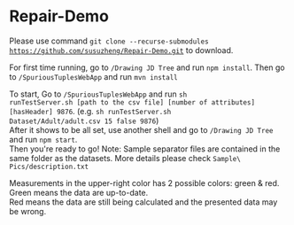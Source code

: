 # Repair-Demo

Please use command <code>git clone --recurse-submodules https://github.com/susuzheng/Repair-Demo.git</code> to download.

For first time running, go to <code>/Drawing JD Tree</code> and run <code>npm install</code>. Then go to <code>/SpuriousTuplesWebApp</code> and run <code>mvn install</code>

To start, Go to <code>/SpuriousTuplesWebApp</code> and run <code>sh runTestServer.sh [path to the csv file] [number of attributes] [hasHeader] 9876</code>. (e.g. <code>sh runTestServer.sh Dataset/Adult/adult.csv 15 false 9876</code>)<br />
After it shows to be all set, use another shell and go to <code>/Drawing JD Tree</code> and run <code>npm start</code>.<br />
Then you're ready to go!
Note: Sample separator files are contained in the same folder as the datasets. More details please check <code>Sample\ Pics/description.txt</code>

Measurements in the upper-right color has 2 possible colors: green & red.<br />
Green means the data are up-to-date.<br />
Red means the data are still being calculated and the presented data may be wrong.<br />
